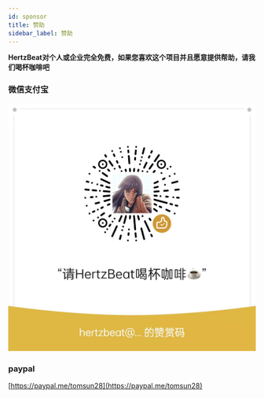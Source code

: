 ```yaml
---
id: sponsor  
title: 赞助    
sidebar_label: 赞助     
---
```



**HertzBeat对个人或企业完全免费，如果您喜欢这个项目并且愿意提供帮助，请我们喝杯咖啡吧**      

### 微信支付宝  

![wechat-alipay](/img/docs/pay.png)      


### paypal

[https://paypal.me/tomsun28](https://paypal.me/tomsun28)    




